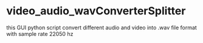 # video_audio_wavConverterSplitter
this GUI python script convert different audio and video into .wav file format with  sample rate 22050 hz
